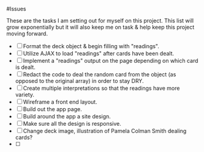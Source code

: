 #Issues

These are the tasks I am setting out for myself on this project. This list will grow exponentially but it will also keep me on task & help keep this project moving forward. 

- [ ] Format the deck object & begin filling with "readings".
- [ ] Utilize AJAX to load "readings" after cards have been dealt.
- [ ] Implement a "readings" output on the page depending on which card is dealt.
- [ ] Redact the code to deal the random card from the object (as opposed to the original array) in order to stay DRY.
- [ ] Create multiple interpretations so that the readings have more variety.
- [ ] Wireframe a front end layout.
- [ ] Build out the app page.
- [ ] Build around the app a site design.
- [ ] Make sure all the design is responsive.
- [ ] Change deck image, illustration of Pamela Colman Smith dealing cards?
- [ ] 
